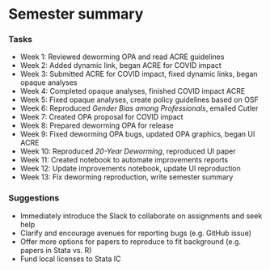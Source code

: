 # Semester summary

### Tasks

- Week 1: Reviewed deworming OPA and read ACRE guidelines
- Week 2: Added dynamic link, began ACRE for COVID impact
- Week 3: Submitted ACRE for COVID impact, fixed dynamic links, began opaque analyses
- Week 4: Completed opaque analyses, finished COVID impact ACRE
- Week 5: Fixed opaque analyses, create policy guidelines based on OSF
- Week 6: Reproduced *Gender Bias among Professionals*, emailed Cutler
- Week 7: Created OPA proposal for COVID impact
- Week 8: Prepared deworming OPA for release
- Week 9: Fixed deworming OPA bugs, updated OPA graphics, began UI ACRE
- Week 10: Reproduced *20-Year Deworming*, reproduced UI paper
- Week 11: Created notebook to automate improvements reports
- Week 12: Update improvements notebook, update UI reproduction
- Week 13: Fix deworming reproduction, write semester summary

### Suggestions

- Immediately introduce the Slack to collaborate on assignments and seek help
- Clarify and encourage avenues for reporting bugs (e.g. GitHub issue)
- Offer more options for papers to reproduce to fit background (e.g. papers in Stata vs. R)
- Fund local licenses to Stata IC